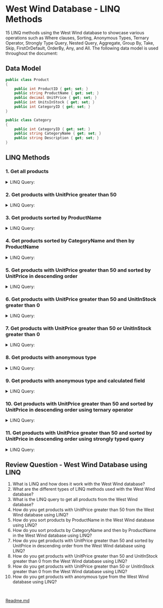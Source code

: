 # West Wind Database - LINQ Methods

15 LINQ methods using the West Wind database to showcase various operations such as Where clauses, Sorting, Anonymous Types, Ternary Operator, Strongly Type Query, Nested Query, Aggregate, Group By, Take, Skip, FirstOrDefault, OrderBy, Any, and All. The following data model is used throughout the document:

## Data Model

```csharp
public class Product
{
    public int ProductID { get; set; }
    public string ProductName { get; set; }
    public decimal UnitPrice { get; set; }
    public int UnitsInStock { get; set; }
    public int CategoryID { get; set; }
}

public class Category
{
    public int CategoryID { get; set; }
    public string CategoryName { get; set; }
    public string Description { get; set; }
}
```

## LINQ Methods

### 1. Get all products

<details> <summary>LINQ Query:</summary> 

```csharp
var products = from p in Products
               select p;
``` 
</details>

### 2. Get products with UnitPrice greater than 50

<details> <summary>LINQ Query:</summary> 

```csharp
var expensiveProducts = from p in Products
                        where p.UnitPrice > 50
                        select p;
```
</details>

### 3. Get products sorted by ProductName

<details> <summary>LINQ Query:</summary> 

```csharp
var sortedProducts = from p in Products
                     orderby p.ProductName
                     select p;
``` 

</details>

### 4. Get products sorted by CategoryName and then by ProductName

<details> <summary>LINQ Query:</summary> 

```csharp
var sortedProducts = from p in Products
                     join c in Categories on p.CategoryID equals c.CategoryID
                     orderby c.CategoryName, p.ProductName
                     select p;
``` 

</details>

### 5. Get products with UnitPrice greater than 50 and sorted by UnitPrice in descending order

<details> <summary>LINQ Query:</summary> 

```csharp
var sortedProducts = from p in Products
                     where p.UnitPrice > 50
                     orderby p.UnitPrice descending
                     select p;
```

</details>

### 6. Get products with UnitPrice greater than 50 and UnitInStock greater than 0

<details> <summary>LINQ Query:</summary>  

```csharp
var inStockProducts = from p in Products
                      where p.UnitPrice > 50 && p.UnitsInStock > 0
                      select p;
``` 

</details>

### 7. Get products with UnitPrice greater than 50 or UnitInStock greater than 0

<details> <summary>LINQ Query:</summary>  

```csharp
var availableProducts = from p in Products
                        where p.UnitPrice > 50 || p.UnitsInStock > 0
                        select p;
``` 

</details>

### 8. Get products with anonymous type

<details> <summary>LINQ Query:</summary>  

```csharp
var productInfo = from p in Products
                  select new { p.ProductName, p.UnitPrice };
``` 

</details>

### 9. Get products with anonymous type and calculated field

<details> <summary>LINQ Query:</summary>  

```csharp
var productInfo = from p in Products
                  select new { p.ProductName, p.UnitPrice, DiscountedPrice = p.UnitPrice * 0.9m };
``` 

</details>

### 10. Get products with UnitPrice greater than 50 and sorted by UnitPrice in descending order using ternary operator

<details> <summary>LINQ Query:</summary>  

```csharp
var sortedProducts = from p in Products
                     where p.UnitPrice > 50
                     orderby p.UnitPrice > 100 ? p.UnitPrice * 0.9m : p.UnitPrice descending
                     select p;
``` 

</details>

### 11. Get products with UnitPrice greater than 50 and sorted by UnitPrice in descending order using strongly typed query

<details> <summary>LINQ Query:</summary>  

```csharp
var sortedProducts = Products
                     .Where(p => p.UnitPrice > 50)
                     .OrderByDescending
``` 

</details>                     

## Review Question - West Wind Database using LINQ

1. What is LINQ and how does it work with the West Wind database?
2. What are the different types of LINQ methods used with the West Wind database?
3. What is the LINQ query to get all products from the West Wind database?
4. How do you get products with UnitPrice greater than 50 from the West Wind database using LINQ?
5. How do you sort products by ProductName in the West Wind database using LINQ?
6. How do you sort products by CategoryName and then by ProductName in the West Wind database using LINQ?
7. How do you get products with UnitPrice greater than 50 and sorted by UnitPrice in descending order from the West Wind database using LINQ?
8. How do you get products with UnitPrice greater than 50 and UnitInStock greater than 0 from the West Wind database using LINQ?
9. How do you get products with UnitPrice greater than 50 or UnitInStock greater than 0 from the West Wind database using LINQ?
10. How do you get products with anonymous type from the West Wind database using LINQ?

</br>

[Readme.md](./Readme.md)
